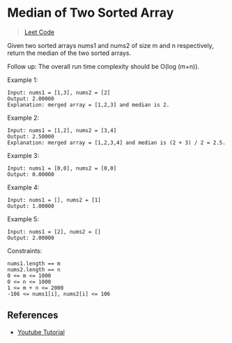 # Median of Two Sorted Array

> [Leet Code](https://leetcode.com/problems/median-of-two-sorted-arrays/)

Given two sorted arrays nums1 and nums2 of size m and n respectively, return the median of the two sorted arrays.

Follow up: The overall run time complexity should be O(log (m+n)).

Example 1:

```
Input: nums1 = [1,3], nums2 = [2]
Output: 2.00000
Explanation: merged array = [1,2,3] and median is 2.
```

Example 2:

```
Input: nums1 = [1,2], nums2 = [3,4]
Output: 2.50000
Explanation: merged array = [1,2,3,4] and median is (2 + 3) / 2 = 2.5.
```

Example 3:

```
Input: nums1 = [0,0], nums2 = [0,0]
Output: 0.00000
```

Example 4:

```
Input: nums1 = [], nums2 = [1]
Output: 1.00000
```

Example 5:

```
Input: nums1 = [2], nums2 = []
Output: 2.00000
```

Constraints:

```
nums1.length == m
nums2.length == n
0 <= m <= 1000
0 <= n <= 1000
1 <= m + n <= 2000
-106 <= nums1[i], nums2[i] <= 106
```

## References

- [Youtube Tutorial](https://www.youtube.com/watch?v=LPFhl65R7ww)
